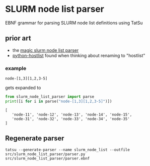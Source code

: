 # SLURM node list parser

EBNF grammar for parsing SLURM node list definitions using TatSu

## prior art
 * the [magic slurm node list parser](https://gist.github.com/ebirn/cf52876120648d7d85501fcbf185ff07)
 * [python-hostlist](https://pypi.org/project/python-hostlist) found when thinking about renaming to "hostlist"

### example
```
node-[1,3][1,2,3-5]
```
gets expanded to
```python
from slurm_node_list_parser import parse
print([i for i in parse("node-[1,3][1,2,3-5]")])
```

```json5
[
   'node-11', 'node-12', 'node-13', 'node-14', 'node-15',
   'node-31', 'node-32', 'node-33', 'node-34', 'node-35'
]
```

## Regenerate parser
```
tatsu --generate-parser --name slurm_node_list --outfile src/slurm_node_list_parser/parser.py src/slurm_node_list_parser/parser.ebnf
```

